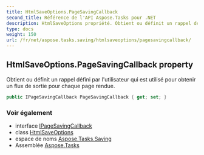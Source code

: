 ```yaml
---
title: HtmlSaveOptions.PageSavingCallback
second_title: Référence de l'API Aspose.Tasks pour .NET
description: HtmlSaveOptions propriété. Obtient ou définit un rappel défini par lutilisateur qui est utilisé pour obtenir un flux de sortie pour chaque page rendue.
type: docs
weight: 150
url: /fr/net/aspose.tasks.saving/htmlsaveoptions/pagesavingcallback/
---
```

## HtmlSaveOptions.PageSavingCallback property

Obtient ou définit un rappel défini par l'utilisateur qui est utilisé pour obtenir un flux de sortie pour chaque page rendue.

```csharp
public IPageSavingCallback PageSavingCallback { get; set; }
```

### Voir également

* interface [IPageSavingCallback](../../ipagesavingcallback/)
* class [HtmlSaveOptions](../)
* espace de noms [Aspose.Tasks.Saving](../../htmlsaveoptions/)
* Assemblée [Aspose.Tasks](../../../)


